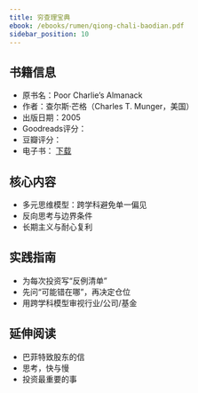 ```yaml
---
title: 穷查理宝典
ebook: /ebooks/rumen/qiong-chali-baodian.pdf
sidebar_position: 10
---
```

## 书籍信息
- 原书名：Poor Charlie’s Almanack
- 作者：查尔斯·芒格（Charles T. Munger，美国）
- 出版日期：2005
- Goodreads评分：
- 豆瓣评分：
- 电子书： [下载](/ebooks/rumen/qiong-chali-baodian.pdf)

## 核心内容
- 多元思维模型：跨学科避免单一偏见
- 反向思考与边界条件
- 长期主义与耐心复利

## 实践指南
- 为每次投资写“反例清单”
- 先问“可能错在哪”，再决定仓位
- 用跨学科模型审视行业/公司/基金

## 延伸阅读
- 巴菲特致股东的信
- 思考，快与慢
- 投资最重要的事
